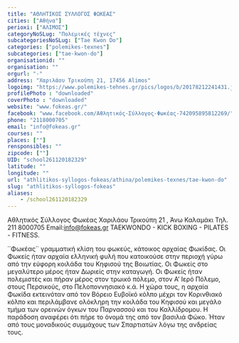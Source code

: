 ```yaml
---
title: "ΑΘΛΗΤΙΚΟΣ ΣΥΛΛΟΓΟΣ ΦΩΚΕΑΣ"
cities: ["Αθήνα"]
perioxi: ["ΑΛΙΜΟΣ"]
categoryNoSLug: "Πολεμικές τέχνες"
subcategoriesNoSLug: ["Tae Kwon Do"]
categories: ["polemikes-texnes"]
subcategories: ["tae-kwon-do"]
organisationid: ""
organisation: ""
orgurl: "-"
address: "Χαριλάου Τρικούπη 21, 17456 Alimos"
logoimg: "https://www.polemikes-tehnes.gr/pics/logos/b/20178212241431.jpg"
profilePhoto : "downloaded"
coverPhoto : "downloaded"
website: "www.fokeas.gr/"
facebook: "www.facebook.com/Αθλητικός-Σύλλογος-Φωκέας-742095895812269/"
phone: "2118000705"
email: "info@fokeas.gr"
courses: ""
places: [""]
rensponsibles: ""
zipcode: [""]
UID: "school261120182329"
latitude: ""
longitude: ""
url: "athlitikos-syllogos-fokeas/athina/polemikes-texnes/tae-kwon-do"
slug: "athlitikos-syllogos-fokeas"
aliases:
    - /school261120182329
---
```



Αθλητικός Σύλλογος Φωκέας Χαριλάου Τρικούπη 21 , Άνω Καλαμάκι Τηλ. 211 8000705 Email:info@fokeas.gr TAEKWONDO - KICK BOXING - PILATES - FITNESS.

΄΄Φωκέας΄΄ γραμματική κλίση του φωκεύς, κάτοικος αρχαίας Φωκίδας. Οι Φωκείς ήταν αρχαία ελληνική φυλή που κατοικούσε στην περιοχή γύρω από την εύφορη κοιλάδα του Κηφισού της Βοιωτίας. Οι Φωκείς στο μεγαλύτερο μέρος ήταν Δωριείς στην καταγωγή. Οι Φωκείς ήταν πολεμιστές και πήραν μέρος στον τρωικό πόλεμο, στον Α’ Ιερό Πόλεμο, στους Περσικούς, στο Πελοποννησιακό κ.ά. Η χώρα τους, η αρχαία Φωκίδα εκτεινόταν από τον Βόρειο Ευβοϊκό κόλπο μέχρι τον Κορινθιακό κόλπο και περιλάμβανε ολόκληρη την κοιλάδα του Κηφισού και μεγάλο τμήμα των ορεινών όγκων του Παρνασσού και του Καλλίδρομου. Η παράδοση αναφέρει ότι πήρε το όνομά της από τον βασιλιά Φώκο. Ήταν από τους μοναδικούς συμμάχους των Σπαρτιατών λόγω της ανδρείας τους.
